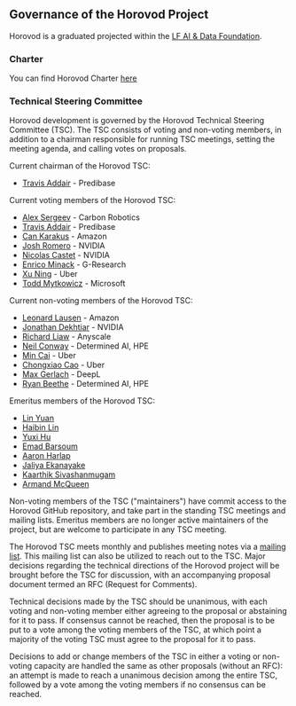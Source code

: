 ## Governance of the Horovod Project

Horovod is a graduated projected within the [LF AI & Data Foundation](https://lfaidata.foundation/).

### Charter

You can find Horovod Charter [here](https://wiki.lfai.foundation/download/attachments/7733301/Horovod%20Project%20Technical%20Charter%2012-22-2018%20FINAL.pdf?version=1&modificationDate=1558389484000&api=v2)

### Technical Steering Committee

Horovod development is governed by the Horovod Technical Steering Committee (TSC). The TSC consists of voting and
non-voting members, in addition to a chairman responsible for running TSC meetings, setting the meeting agenda, and
calling votes on proposals.

Current chairman of the Horovod TSC:
* [Travis Addair](https://github.com/tgaddair) - Predibase

Current voting members of the Horovod TSC:
* [Alex Sergeev](https://github.com/alsrgv) - Carbon Robotics
* [Travis Addair](https://github.com/tgaddair) - Predibase
* [Can Karakus](https://github.com/karakusc) - Amazon
* [Josh Romero](https://github.com/romerojosh) - NVIDIA
* [Nicolas Castet](https://github.com/nvcastet) - NVIDIA
* [Enrico Minack](https://github.com/EnricoMi) - G-Research
* [Xu Ning](https://github.com/thuningxu) - Uber
* [Todd Mytkowicz](https://github.com/klipto) - Microsoft

Current non-voting members of the Horovod TSC:
* [Leonard Lausen](https://github.com/leezu) - Amazon
* [Jonathan Dekhtiar](https://github.com/DEKHTIARJonathan) - NVIDIA
* [Richard Liaw](https://github.com/richardliaw) - Anyscale
* [Neil Conway](https://github.com/neilconway) - Determined AI, HPE
* [Min Cai](https://github.com/mincai) - Uber
* [Chongxiao Cao](https://github.com/chongxiaoc) - Uber
* [Max Gerlach](https://github.com/maxhgerlach) - DeepL
* [Ryan Beethe](https://github.com/rb-determined-ai) - Determined AI, HPE

Emeritus members of the Horovod TSC:
* [Lin Yuan](https://github.com/apeforest)
* [Haibin Lin](https://github.com/eric-haibin-lin)
* [Yuxi Hu](https://github.com/yuxihu)
* [Emad Barsoum](https://github.com/ebarsoum)
* [Aaron Harlap](https://github.com/aaron276h)
* [Jaliya Ekanayake](https://github.com/jaliyae)
* [Kaarthik Sivashanmugam](https://github.com/skaarthik)
* [Armand McQueen](https://github.com/armandmcqueen)

Non-voting members of the TSC ("maintainers") have commit access to the Horovod GitHub repository, and take part in the
standing TSC meetings and mailing lists. Emeritus members are no longer active maintainers of the project, but are
welcome to participate in any TSC meeting.

The Horovod TSC meets monthly and publishes meeting notes via a [mailing list](https://lists.lfai.foundation/g/horovod-tsc).
This mailing list can also be utilized to reach out to the TSC.  Major decisions regarding the technical directions of
the Horovod project will be brought before the TSC for discussion, with an accompanying proposal document termed an RFC
(Request for Comments).

Technical decisions made by the TSC should be unanimous, with each voting and non-voting member either agreeing to the
proposal or abstaining for it to pass.  If consensus cannot be reached, then the proposal is to be put to a vote
among the voting members of the TSC, at which point a majority of the voting TSC must agree to the proposal for it to
pass.

Decisions to add or change members of the TSC in either a voting or non-voting capacity are handled the same as other
proposals (without an RFC): an attempt is made to reach a unanimous decision among the entire TSC, followed by a vote
among the voting members if no consensus can be reached.
